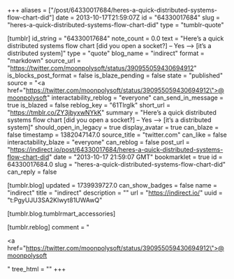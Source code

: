+++
aliases = ["/post/64330017684/heres-a-quick-distributed-systems-flow-chart-did"]
date = 2013-10-17T21:59:07Z
id = "64330017684"
slug = "heres-a-quick-distributed-systems-flow-chart-did"
type = "tumblr-quote"

[tumblr]
id_string = "64330017684"
note_count = 0.0
text = "Here&rsquo;s a quick distributed systems flow chart [did you open a socket?] &ndash; Yes &ndash;&gt; [it&rsquo;s a distributed system]"
type = "quote"
blog_name = "indirect"
format = "markdown"
source_url = "https://twitter.com/moonpolysoft/status/390955059430694912"
is_blocks_post_format = false
is_blaze_pending = false
state = "published"
source = "<a href=\"https://twitter.com/moonpolysoft/status/390955059430694912\">@moonpolysoft</a>"
interactability_reblog = "everyone"
can_send_in_message = true
is_blazed = false
reblog_key = "61Tlrglk"
short_url = "https://tmblr.co/ZY3jbyxwNYkK"
summary = "Here’s a quick distributed systems flow chart [did you open a socket?] – Yes –> [it’s a distributed system]"
should_open_in_legacy = true
display_avatar = true
can_blaze = false
timestamp = 1382047147.0
source_title = "twitter.com"
can_like = false
interactability_blaze = "everyone"
can_reblog = false
post_url = "https://indirect.io/post/64330017684/heres-a-quick-distributed-systems-flow-chart-did"
date = "2013-10-17 21:59:07 GMT"
bookmarklet = true
id = 64330017684.0
slug = "heres-a-quick-distributed-systems-flow-chart-did"
can_reply = false

[tumblr.blog]
updated = 1739939727.0
can_show_badges = false
name = "indirect"
title = "indirect"
description = ""
url = "https://indirect.io/"
uuid = "t:PgyUJU3SA2Klwyt81UWAwQ"

[tumblr.blog.tumblrmart_accessories]

[tumblr.reblog]
comment = "<p><a href=\"https://twitter.com/moonpolysoft/status/390955059430694912\">@moonpolysoft</a></p>"
tree_html = ""
+++
